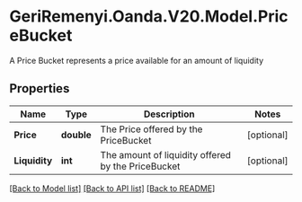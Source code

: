 # GeriRemenyi.Oanda.V20.Model.PriceBucket
A Price Bucket represents a price available for an amount of liquidity
## Properties

Name | Type | Description | Notes
------------ | ------------- | ------------- | -------------
**Price** | **double** | The Price offered by the PriceBucket | [optional] 
**Liquidity** | **int** | The amount of liquidity offered by the PriceBucket | [optional] 

[[Back to Model list]](../README.md#documentation-for-models) [[Back to API list]](../README.md#documentation-for-api-endpoints) [[Back to README]](../README.md)

